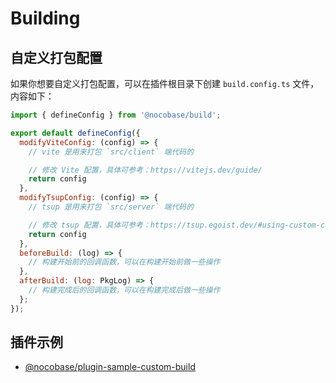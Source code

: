 # Building

## 自定义打包配置

如果你想要自定义打包配置，可以在插件根目录下创建 `build.config.ts` 文件，内容如下：

```js
import { defineConfig } from '@nocobase/build';

export default defineConfig({
  modifyViteConfig: (config) => {
    // vite 是用来打包 `src/client` 端代码的

    // 修改 Vite 配置，具体可参考：https://vitejs.dev/guide/
    return config
  },
  modifyTsupConfig: (config) => {
    // tsup 是用来打包 `src/server` 端代码的

    // 修改 tsup 配置，具体可参考：https://tsup.egoist.dev/#using-custom-configuration
    return config
  },
  beforeBuild: (log) => {
    // 构建开始前的回调函数，可以在构建开始前做一些操作
  },
  afterBuild: (log: PkgLog) => {
    // 构建完成后的回调函数，可以在构建完成后做一些操作
  };
});
```

## 插件示例

- [@nocobase/plugin-sample-custom-build](#)

